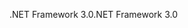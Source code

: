 <span data-ttu-id="f1605-101">.NET Framework 3.0</span><span class="sxs-lookup"><span data-stu-id="f1605-101">.NET Framework 3.0</span></span>